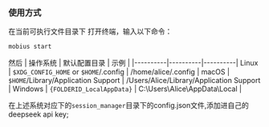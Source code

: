 ### 使用方式
在当前可执行文件目录下 打开终端，输入以下命令：
```bash
mobius start
```
然后
| 操作系统 | 默认配置目录                         | 示例                                         |
|----------|----------|----------|
Linux   | `$XDG_CONFIG_HOME` or `$HOME`/.config | /home/alice/.config                      |
macOS   | `$HOME`/Library/Application Support   | /Users/Alice/Library/Application Support |
Windows | `{FOLDERID_LocalAppData}`             | C:\Users\Alice\AppData\Local             |

在上述系统对应下的`session_manager`目录下的config.json文件,添加进自己的deepseek api key;